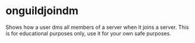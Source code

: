 # onguildjoindm
Shows how a user dms all members of a server when it joins a server. This is for educational purposes only, use it for your own safe purposes.
